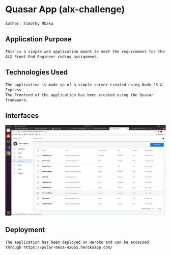 # Quasar App (alx-challenge)
    Author: Timothy Mbaka

## Application Purpose
    This is a simple web application meant to meet the requirement for the ALX Front-End Engineer coding assignment.

## Technologies Used
    The application is made up of a simple server created using Node JS & Express.
    The Frontend of the application has been created using the Quasar framework.

## Interfaces
![Screenshot](/screenshots/Screenshot1.png)
## Deployment
    The application has been deployed on Heroku and can be accessed through https://polar-mesa-42065.herokuapp.com/


